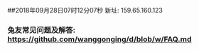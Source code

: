 ##2018年09月28日07时12分07秒 新址: 159.65.160.123
### 兔友常见问题及解答: https://github.com/wanggonging/d/blob/w/FAQ.md
